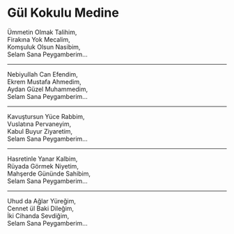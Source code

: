 # Gül Kokulu Medine

Ümmetin Olmak Talihim,  
Firakına Yok Mecalim,  
Komşuluk Olsun Nasibim,  
Selam Sana Peygamberim…  
****  
Nebiyullah Can Efendim,  
Ekrem Mustafa Ahmedim,  
Aydan Güzel Muhammedim,  
Selam Sana Peygamberim…  
****  
Kavuştursun Yüce Rabbim,  
Vuslatına Pervaneyim,  
Kabul Buyur Ziyaretim,  
Selam Sana Peygamberim…  
****  
Hasretinle Yanar Kalbim,  
Rüyada Görmek Niyetim,  
Mahşerde Gününde Sahibim,  
Selam Sana Peygamberim…  
****  
Uhud da Ağlar Yüreğim,  
Cennet ül Baki Dileğim,  
İki Cihanda Sevdiğim,  
Selam Sana Peygamberim…  

